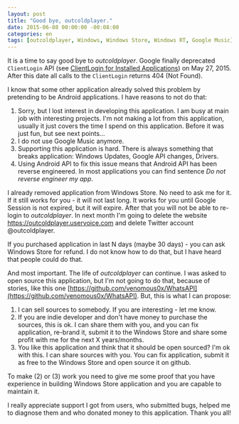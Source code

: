```yaml
---
layout: post
title: "Good bye, outcoldplayer."
date: 2015-06-08 00:00:00 -00:08:00
categories: en
tags: [outcoldplayer, Windows, Windows Store, Windows RT, Google Music]
---
```


It is a time to say good bye to *outcoldplayer*. Google finally deprecated `ClientLogin` API (see [
ClientLogin for Installed Applications](https://developers.google.com/identity/protocols/AuthForInstalledApps)) on May 27, 2015. After this date all calls to the `ClientLogin` returns 404 (Not Found).

I know that some other application already solved this problem by pretending to be Android applications. I have reasons to not do that:

1. Sorry, but I lost interest in developing this application. I am busy at main job with interesting projects. I'm not making a lot from this application, usually it just covers the time I spend on this application. Before it was just fun, but see next points...
2. I do not use Google Music anymore.
3. Supporting this application is hard. There is always something that breaks application: Windows Updates, Google API changes, Drivers.
4. Using Android API to fix this issue means that Android API has been reverse engineered. In most applications you can find sentence *Do not reverse engineer my app*.

I already removed application from Windows Store. No need to ask me for it. If it still works for you - it will not last long. It works for you until Google Session is not expired, but it will expire. After that you will not be able to re-login to *outcoldplayer*. In next month I'm going to delete the website https://outcoldplayer.uservoice.com and delete Twitter account @outcoldplayer.

If you purchased application in last N days (maybe 30 days) - you can ask Windows Store for refund. I do not know how to do that, but I have heard that people could do that.

And most important. The life of *outcoldplayer* can continue. I was asked to open source this application, but I'm not going to do that, because of stories, like this one [https://github.com/venomous0x/WhatsAPI](https://github.com/venomous0x/WhatsAPI). But, this is what I can propose:

1. I can sell sources to somebody. If you are interesting - let me know.
2. If you are indie developer and don't have money to purchase the sources, this is ok. I can share them with you, and you can fix application, re-brand it, submit it to the Windows Store and share some profit with me for the next X years/months.
3. You like this application and think that it should be open sourced? I'm ok with this. I can share sources with you. You can fix application, submit it as free to the Windows Store and open source it on github.

To make (2) or (3) work you need to give me some proof that you have experience in building Windows Store application and you are capable to maintain it.

I really appreciate support I got from users, who submitted bugs, helped me to diagnose them and who donated money to this application. Thank you all!
